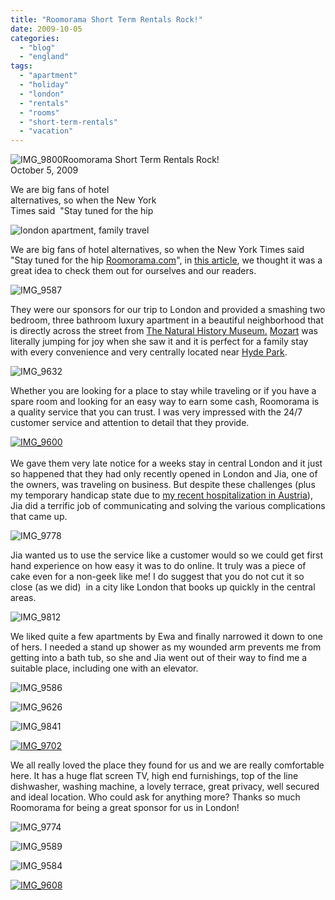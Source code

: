 ```yaml
---
title: "Roomorama Short Term Rentals Rock!"
date: 2009-10-05
categories: 
  - "blog"
  - "england"
tags: 
  - "apartment"
  - "holiday"
  - "london"
  - "rentals"
  - "rooms"
  - "short-term-rentals"
  - "vacation"
---
```


![IMG_9800](https://pub-ac94b3f306b24c0dba4238943c97f2e1.r2.dev/6a00e5502a950788330120a616cbca970c.jpg)Roomorama Short Term Rentals Rock!  
October 5, 2009

We are big fans of hotel  
alternatives, so when the New York  
Times said  "Stay tuned for the hip

<!--more-->

![london apartment, family travel](https://pub-ac94b3f306b24c0dba4238943c97f2e1.r2.dev/6a00e5502a950788330120a5bfa39f970b.jpg)  

We are big fans of hotel alternatives, so when the New York Times said "Stay tuned for the hip [Roomorama.com](http://www.roomorama.com/)", in [this article](http://travel.nytimes.com/2008/06/15/magazine/15wwln-medium-t.html?scp=1&sq=Roomorama&st=nyt), we thought it was a great idea to check them out for ourselves and our readers.

![IMG_9587](https://pub-ac94b3f306b24c0dba4238943c97f2e1.r2.dev/6a00e5502a950788330120a5bfa5c7970b.jpg)  

They were our sponsors for our trip to London and provided a smashing two bedroom, three bathroom luxury apartment in a beautiful neighborhood that is directly across the street from [The Natural History Museum.](http://www.nhm.ac.uk/index.html) [Mozart](http://www.youtube.com/user/soultravelers3) was literally jumping for joy when she saw it and it is perfect for a family stay with every convenience and very centrally located near [Hyde Park](http://en.wikipedia.org/wiki/Hyde_Park,_London).

![IMG_9632](https://pub-ac94b3f306b24c0dba4238943c97f2e1.r2.dev/6a00e5502a950788330120a6165559970c.jpg)  

Whether you are looking for a place to stay while traveling or if you have a spare room and looking for an easy way to earn some cash, Roomorama is a quality service that you can trust. I was very impressed with the 24/7 customer service and attention to detail that they provide.

[![IMG_9600](https://pub-ac94b3f306b24c0dba4238943c97f2e1.r2.dev/6a00e5502a950788330120a616598e970c.jpg)](http://soultravelers3new.local/wp-content/uploads/wp-content/uploads/2025/09/6a00e5502a950788330120a616598e970c.jpg)  
   
We gave them very late notice for a weeks stay in central London and it just so happened that they had only recently opened in London and Jia, one of the owners, was traveling on business. But despite these challenges (plus my temporary handicap state due to [my recent hospitalization in Austria](http://soultravelers3new.local/2009/09/-a-travelers-tragic-tale-handling-travel-disasters-medical-emergency-.html)), Jia did a terrific job of communicating and solving the various complications that came up.

![IMG_9778](https://pub-ac94b3f306b24c0dba4238943c97f2e1.r2.dev/6a00e5502a950788330120a5bfb4e3970b.jpg)  

Jia wanted us to use the service like a customer would so we could get first hand experience on how easy it was to do online. It truly was a piece of cake even for a non-geek like me! I do suggest that you do not cut it so close (as we did)  in a city like London that books up quickly in the central areas.

![IMG_9812](https://pub-ac94b3f306b24c0dba4238943c97f2e1.r2.dev/6a00e5502a950788330120a5bfb7b4970b.jpg)  

We liked quite a few apartments by Ewa and finally narrowed it down to one of hers. I needed a stand up shower as my wounded arm prevents me from getting into a bath tub, so she and Jia went out of their way to find me a suitable place, including one with an elevator. 

![IMG_9586](https://pub-ac94b3f306b24c0dba4238943c97f2e1.r2.dev/6a00e5502a950788330120a6166269970c.jpg) 

![IMG_9626](https://pub-ac94b3f306b24c0dba4238943c97f2e1.r2.dev/6a00e5502a950788330120a5bfbd57970b.jpg)

![IMG_9841](https://pub-ac94b3f306b24c0dba4238943c97f2e1.r2.dev/6a00e5502a950788330120a5c018fc970b.jpg) 

[![IMG_9702](https://pub-ac94b3f306b24c0dba4238943c97f2e1.r2.dev/6a00e5502a950788330120a5c05a95970b.jpg)](http://soultravelers3new.local/wp-content/uploads/wp-content/uploads/2025/09/6a00e5502a950788330120a5c05a95970b-300x225.jpg)  
  
  

We all really loved the place they found for us and we are really comfortable here. It has a huge flat screen TV, high end furnishings, top of the line dishwasher, washing machine, a lovely terrace, great privacy, well secured and ideal location. Who could ask for anything more? Thanks so much Roomorama for being a great sponsor for us in London!

![IMG_9774](https://pub-ac94b3f306b24c0dba4238943c97f2e1.r2.dev/6a00e5502a950788330120a616b011970c.jpg) 

![IMG_9589](https://pub-ac94b3f306b24c0dba4238943c97f2e1.r2.dev/6a00e5502a950788330120a616b19c970c.jpg)

![IMG_9584](https://pub-ac94b3f306b24c0dba4238943c97f2e1.r2.dev/6a00e5502a950788330120a616b252970c.jpg) 

[![IMG_9608](https://pub-ac94b3f306b24c0dba4238943c97f2e1.r2.dev/6a00e5502a950788330120a616b4a3970c.jpg)](http://soultravelers3new.local/wp-content/uploads/wp-content/uploads/2025/09/6a00e5502a950788330120a616b4a3970c-150x150.jpg)
